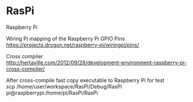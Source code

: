 RasPi
=====

Raspberry Pi

Wiring Pi mapping of the Raspberry Pi GPIO Pins  
https://projects.drogon.net/raspberry-pi/wiringpi/pins/

Cross compiler  
http://hertaville.com/2012/09/28/development-environment-raspberry-pi-cross-compiler/

After cross-compile fast copy executable to Raspberry Pi for test  
scp /home/user/workspace/RasPi/Debug/RasPi pi@raspberrypi:/home/pi/RasPi/RasPi
